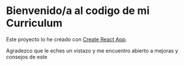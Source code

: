 # Bienvenido/a al codigo de mi Curriculum

Este proyecto lo he creado con [Create React App](https://github.com/facebook/create-react-app).

Agradezco que le eches un vistazo y me encuentro abierto a mejoras y consejos de este
